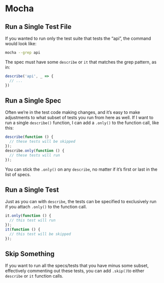 # Mocha

## Run a Single Test File

If you wanted to run only the test suite that tests the “api”, the command would look like:

```bash
mocha --grep api
```

The spec must have some `describe` or `it` that matches the grep pattern, as in:

```js
describe('api', _ => {
  // ...
})
```

## Run a Single Spec

Often we’re in the test code making changes, and it’s easy to make adjustments to what subset of tests you run from here as well. If I want to run a single `describe()` function, I can add a `.only()` to the function call, like this:

```js
describe(function () {
  // these tests will be skipped
});
describe.only(function () {
  // these tests will run
});
```

You can stick the `.only()` on any `describe`, no matter if it’s first or last in the list of specs.

## Run a Single Test

Just as you can with `describe`, the tests can be specified to exclusively run if you attach `.only()` to the function call.

```js
it.only(function () {
  // this test will run
});
it(function () {
  // this test will be skipped
});
```

## Skip Something

If you want to run all the specs/tests that you have minus some subset, effectively commenting out these tests, you can add `.skip()`to either `describe` or `it` function calls.